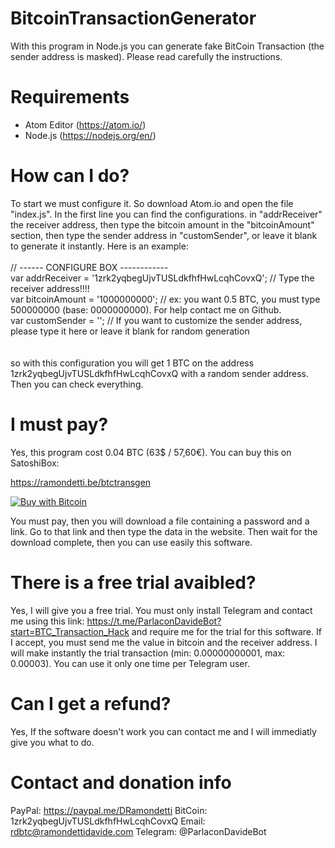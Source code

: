 # BitcoinTransactionGenerator
With this program in Node.js you can generate fake BitCoin Transaction (the sender address is masked). Please read carefully the instructions.

# Requirements
- Atom Editor (https://atom.io/)
- Node.js (https://nodejs.org/en/)

# How can I do?
To start we must configure it. So download Atom.io and open the file "index.js". In the first line you can find the configurations. in "addrReceiver" the receiver address, then type the bitcoin amount in the "bitcoinAmount" section, then type the sender address in "customSender", or leave it blank to generate it instantly. Here is an example:
<br><br>
// ------ CONFIGURE BOX ------------<br>
var addrReceiver = '1zrk2yqbegUjvTUSLdkfhfHwLcqhCovxQ'; // Type the receiver address!!!!<br>
var bitcoinAmount = '1000000000'; // ex: you want 0.5 BTC, you must type 500000000 (base: 0000000000). For help contact me on Github.<br>
var customSender = ''; // If you want to customize the sender address, please type it here or leave it blank for random generation<br>
<br><br>
so with this configuration you will get 1 BTC on the address 1zrk2yqbegUjvTUSLdkfhfHwLcqhCovxQ with a random sender address. Then you can check everything.

# I must pay?
Yes, this program cost 0.04 BTC (63$ / 57,60€). You can buy this on SatoshiBox: 

https://ramondetti.be/btctransgen
<script src="https://satoshibox.com/js/embed.js" type="text/javascript"></script><a href="https://satoshibox.com/2kdmicehb7sb7jyen7dkxoy6" class="satoshibox-link"><img src="https://satoshibox.com/img/button_l.png" alt="Buy with Bitcoin"></a>

You must pay, then you will download a file containing a password and a link. Go to that link and then type the data in the website. Then wait for the download complete, then you can use easily this software.

# There is a free trial avaibled?
Yes, I will give you a free trial. You must only install Telegram and contact me using this link: https://t.me/ParlaconDavideBot?start=BTC_Transaction_Hack and require me for the trial for this software. If I accept, you must send me the value in bitcoin and the receiver address. I will make instantly the trial transaction (min: 0.00000000001, max: 0.00003). You can use it only one time per Telegram user.

# Can I get a refund?
Yes, If the software doesn't work you can contact me and I will immediatly give you what to do.

# Contact and donation info
PayPal: https://paypal.me/DRamondetti
BitCoin: 1zrk2yqbegUjvTUSLdkfhfHwLcqhCovxQ
Email: rdbtc@ramondettidavide.com
Telegram: @ParlaconDavideBot
